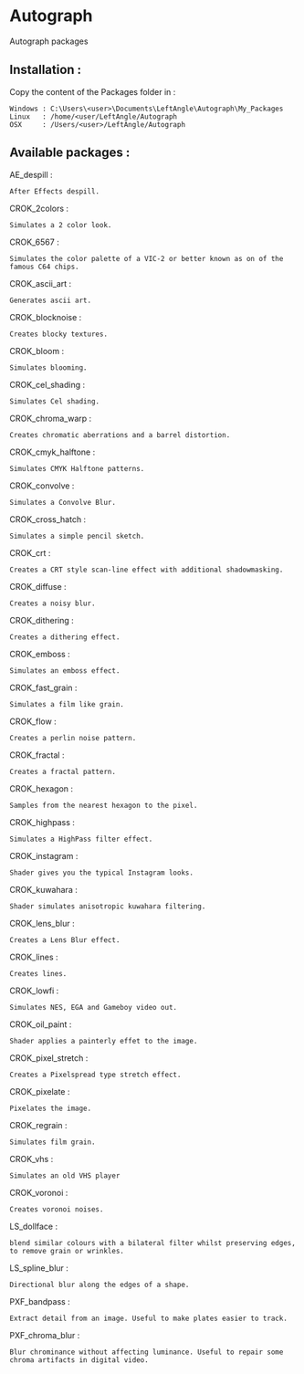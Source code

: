 # Autograph
Autograph packages

## Installation :

Copy the content of the Packages folder in :

	Windows : C:\Users\<user>\Documents\LeftAngle\Autograph\My_Packages
	Linux   : /home/<user/LeftAngle/Autograph
	OSX     : /Users/<user>/LeftAngle/Autograph




## Available packages :

AE_despill :

	After Effects despill.


CROK_2colors : 

	Simulates a 2 color look.


CROK_6567 : 

	Simulates the color palette of a VIC-2 or better known as on of the famous C64 chips.


CROK_ascii_art : 

	Generates ascii art.


CROK_blocknoise : 

	Creates blocky textures.


CROK_bloom : 

	Simulates blooming.


CROK_cel_shading :

	Simulates Cel shading.


CROK_chroma_warp :

	Creates chromatic aberrations and a barrel distortion.


CROK_cmyk_halftone :

	Simulates CMYK Halftone patterns.


CROK_convolve :

	Simulates a Convolve Blur.


CROK_cross_hatch :

	Simulates a simple pencil sketch.


CROK_crt :

	Creates a CRT style scan-line effect with additional shadowmasking.


CROK_diffuse :

	Creates a noisy blur.


CROK_dithering :

	Creates a dithering effect.


CROK_emboss :

	Simulates an emboss effect.


CROK_fast_grain :

	Simulates a film like grain.


CROK_flow :

	Creates a perlin noise pattern.


CROK_fractal :

	Creates a fractal pattern.


CROK_hexagon :

	Samples from the nearest hexagon to the pixel.


CROK_highpass :

	Simulates a HighPass filter effect.


CROK_instagram :

	Shader gives you the typical Instagram looks.


CROK_kuwahara :

	Shader simulates anisotropic kuwahara filtering.


CROK_lens_blur :

	Creates a Lens Blur effect.


CROK_lines :

	Creates lines.


CROK_lowfi :

	Simulates NES, EGA and Gameboy video out.


CROK_oil_paint :

	Shader applies a painterly effet to the image.


CROK_pixel_stretch :

	Creates a Pixelspread type stretch effect.


CROK_pixelate :

	Pixelates the image.


CROK_regrain :

	Simulates film grain.


CROK_vhs :

	Simulates an old VHS player


CROK_voronoi :

	Creates voronoi noises.


LS_dollface :

	blend similar colours with a bilateral filter whilst preserving edges, to remove grain or wrinkles.


LS_spline_blur :

	Directional blur along the edges of a shape.


PXF_bandpass :

	Extract detail from an image. Useful to make plates easier to track.


PXF_chroma_blur :

	Blur chrominance without affecting luminance. Useful to repair some chroma artifacts in digital video.












